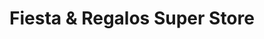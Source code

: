 ---
title: "Fiesta & Regalos Super Store"
url: /vitacura/fiesta-und-regalos-super-store/
shop: fiesta
---